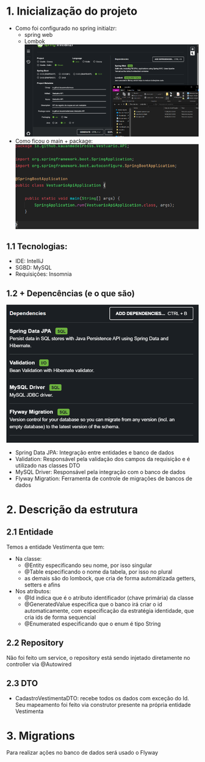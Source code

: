 # 1. Inicialização do projeto
* Como foi configurado no spring initialzr:
    - spring web
    - Lombok
![img.png](imagens_descricao_ou_passo_a_passo/img.png)  
* Como ficou o main + package:
![img_1.png](imagens_descricao_ou_passo_a_passo/img_1.png)

## 1.1 Tecnologias:
* IDE: IntelliJ
* SGBD: MySQL
* Requisições: Insomnia

## 1.2 + Depencências (e o que são)
![img.png](imagens_descricao_ou_passo_a_passo/img_2.png)
* Spring Data JPA: Integração entre entidades e banco de dados
* Validation: Responsável pela validação dos campos da requisição e é utilizado nas classes DTO
* MySQL Driver: Responsável pela integração com o banco de dados
* Flyway Migration: Ferramenta de controle de migrações de bancos de dados

# 2. Descrição da estrutura
## 2.1 Entidade
Temos a entidade Vestimenta que tem:
* Na classe:
  - @Entity especificando seu nome, por isso singular
  - @Table especificando o nome da tabela, por isso no plural
  - as demais são do lombock, que cria de forma automátizada getters, setters e afins
* Nos atributos:
  - @Id indica que é o atributo identificador (chave primária) da classe
  - @GeneratedValue especifica que o banco irá criar o id automaticamente, com especificação da estratégia identidade, que cria ids de forma sequencial
  - @Enumerated especificando que o enum é tipo String

## 2.2 Repository
Não foi feito um service, o repository está sendo injetado diretamente no controller via @Autowired

## 2.3 DTO
* CadastroVestimentaDTO: recebe todos os dados com exceção do Id.  
  Seu mapeamento foi feito via construtor presente na própria entidade Vestimenta

# 3. Migrations
Para realizar ações no banco de dados será usado o Flyway
